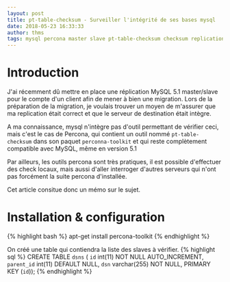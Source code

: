 ```yaml
---
layout: post
title: pt-table-checksum - Surveiller l'intégrité de ses bases mysql
date: 2018-05-23 16:33:33
author: thms
tags: mysql percona master slave pt-table-checksum checksum replication integrity integrite
---
```


# Introduction
J'ai récemment dû mettre en place une réplication MySQL 5.1 master/slave pour le compte d'un client afin de mener à bien une migration.
Lors de la préparation de la migration, je voulais trouver un moyen de m'assurer que ma replication était correct et que le serveur de destination était intègre.

A ma connaissance, mysql n'intègre pas d'outil permettant de vérifier ceci, mais c'est le cas de Percona, qui contient un outil nommé `pt-table-checksum` dans son paquet `perconna-toolkit` et qui reste complètement compatible avec MySQL, même en version 5.1

Par ailleurs, les outils percona sont très pratiques, il est possible d'effectuer des check locaux, mais aussi d'aller interroger d'autres serveurs qui n'ont pas forcément la suite percona d'installée.

Cet article consitue donc un mémo sur le sujet.

# Installation & configuration
{% highlight bash %}
apt-get install percona-toolkit
{% endhighlight %}

On créé une table qui contiendra la liste des slaves à vérifier.
{% highlight sql %}
CREATE TABLE `dsns` (
  `id` int(11) NOT NULL AUTO_INCREMENT,
  `parent_id` int(11) DEFAULT NULL,
  `dsn` varchar(255) NOT NULL,
   PRIMARY KEY (`id`));
{% endhighlight %}

